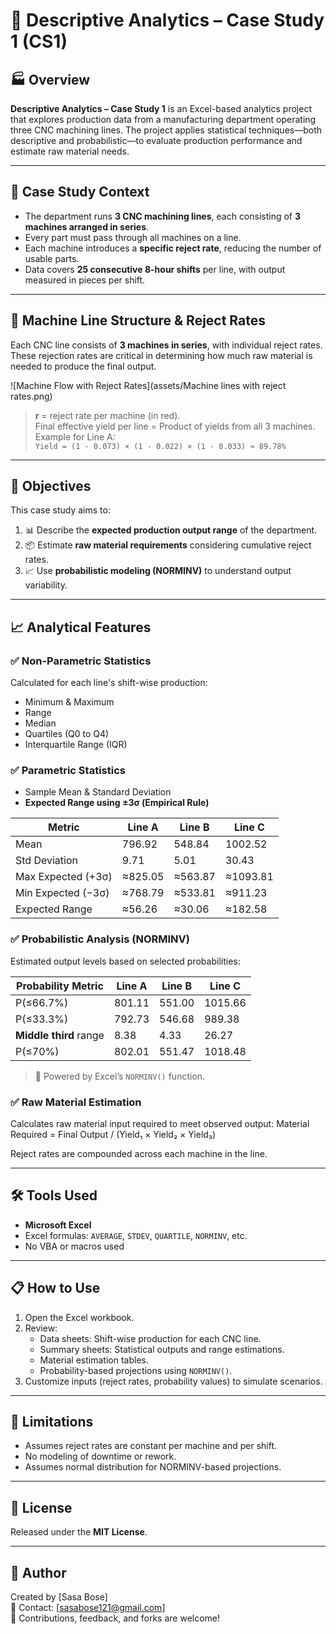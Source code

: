 # 📘 Descriptive Analytics – Case Study 1 (CS1)

## 🏭 Overview

**Descriptive Analytics – Case Study 1** is an Excel-based analytics project that explores production data from a manufacturing department operating three CNC machining lines. The project applies statistical techniques—both descriptive and probabilistic—to evaluate production performance and estimate raw material needs.

---

## 📂 Case Study Context

- The department runs **3 CNC machining lines**, each consisting of **3 machines arranged in series**.
- Every part must pass through all machines on a line.
- Each machine introduces a **specific reject rate**, reducing the number of usable parts.
- Data covers **25 consecutive 8-hour shifts** per line, with output measured in pieces per shift.

---

## 🧱 Machine Line Structure & Reject Rates

Each CNC line consists of **3 machines in series**, with individual reject rates. These rejection rates are critical in determining how much raw material is needed to produce the final output.

![Machine Flow with Reject Rates](assets/Machine lines with reject rates.png)

> **r** = reject rate per machine (in red).  
> Final effective yield per line = Product of yields from all 3 machines.  
> Example for Line A:  
> `Yield = (1 - 0.073) × (1 - 0.022) × (1 - 0.033) ≈ 89.78%`

---

## 🎯 Objectives

This case study aims to:

1. 📊 Describe the **expected production output range** of the department.  
2. 📦 Estimate **raw material requirements** considering cumulative reject rates.  
3. 📈 Use **probabilistic modeling (NORMINV)** to understand output variability.

---

## 📈 Analytical Features

### ✅ Non-Parametric Statistics

Calculated for each line's shift-wise production:

- Minimum & Maximum
- Range
- Median
- Quartiles (Q0 to Q4)
- Interquartile Range (IQR)

### ✅ Parametric Statistics

- Sample Mean & Standard Deviation
- **Expected Range using ±3σ (Empirical Rule)**

| Metric                  | Line A   | Line B   | Line C   |
|-------------------------|----------|----------|----------|
| Mean                    | 796.92   | 548.84   | 1002.52  |
| Std Deviation           | 9.71     | 5.01     | 30.43    |
| Max Expected (+3σ)      | ≈825.05  | ≈563.87  | ≈1093.81 |
| Min Expected (−3σ)      | ≈768.79  | ≈533.81  | ≈911.23  |
| Expected Range          | ≈56.26   | ≈30.06   | ≈182.58  |

### ✅ Probabilistic Analysis (NORMINV)

Estimated output levels based on selected probabilities:

| Probability Metric      | Line A   | Line B   | Line C   |
|-------------------------|----------|----------|----------|
| P(≤66.7%)               | 801.11   | 551.00   | 1015.66  |
| P(≤33.3%)               | 792.73   | 546.68   | 989.38   |
| **Middle third** range  | 8.38     | 4.33     | 26.27    |
| P(≤70%)                 | 802.01   | 551.47   | 1018.48  |

> 📌 Powered by Excel’s `NORMINV()` function.

### ✅ Raw Material Estimation

Calculates raw material input required to meet observed output:
Material Required = Final Output / (Yield₁ × Yield₂ × Yield₃)

Reject rates are compounded across each machine in the line.

---

## 🛠️ Tools Used

- **Microsoft Excel**
- Excel formulas: `AVERAGE`, `STDEV`, `QUARTILE`, `NORMINV`, etc.
- No VBA or macros used

---

## 📋 How to Use

1. Open the Excel workbook.
2. Review:
   - Data sheets: Shift-wise production for each CNC line.
   - Summary sheets: Statistical outputs and range estimations.
   - Material estimation tables.
   - Probability-based projections using `NORMINV()`.
3. Customize inputs (reject rates, probability values) to simulate scenarios.

---

## 🚧 Limitations

- Assumes reject rates are constant per machine and per shift.
- No modeling of downtime or rework.
- Assumes normal distribution for NORMINV-based projections.

---

## 📄 License

Released under the **MIT License**.

---

## 👤 Author

Created by [Sasa Bose]  
📧 Contact: [sasabose121@gmail.com]  
💬 Contributions, feedback, and forks are welcome!



